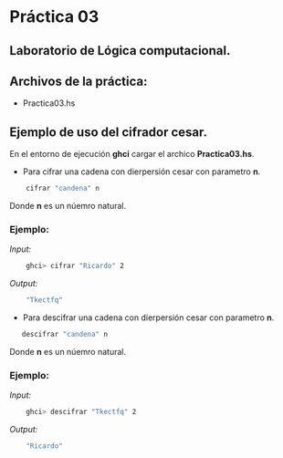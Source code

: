 # Práctica 03

## Laboratorio de Lógica computacional.

## Archivos de la práctica:
* Practica03.hs

## Ejemplo de uso del cifrador cesar.

En el entorno de ejecución **ghci** cargar el archico **Practica03.hs**.

* Para cifrar una cadena con dierpersión cesar con parametro **n**.
```sh
    cifrar "candena" n
```
Donde **n** es un núemro natural.

### Ejemplo:

*Input:*
```sh
    ghci> cifrar "Ricardo" 2
```
*Output:*
```sh
    "Tkectfq"
```

* Para descifrar una cadena con dierpersión cesar con parametro **n**.
```sh
   descifrar "candena" n
```
Donde **n** es un núemro natural.

### Ejemplo:

*Input:*
```sh
    ghci> descifrar "Tkectfq" 2
```
*Output:*
```sh
    "Ricardo"
```
